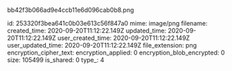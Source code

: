 bb42f3b066ad9e4ccb11e6d096cab0b8.png

id: 253320f3bea641c0b03e613c56f847a0
mime: image/png
filename: 
created_time: 2020-09-20T11:12:22.149Z
updated_time: 2020-09-20T11:12:22.149Z
user_created_time: 2020-09-20T11:12:22.149Z
user_updated_time: 2020-09-20T11:12:22.149Z
file_extension: png
encryption_cipher_text: 
encryption_applied: 0
encryption_blob_encrypted: 0
size: 105499
is_shared: 0
type_: 4